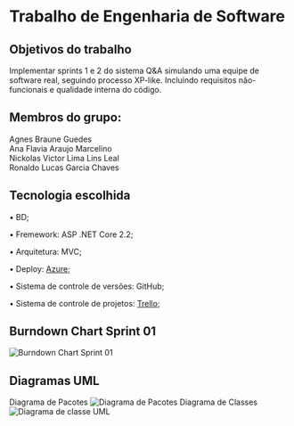 # Trabalho de Engenharia de Software

## Objetivos do trabalho
Implementar sprints 1 e 2  do sistema Q&A simulando uma equipe de software real, seguindo processo XP-like. Incluindo requisitos não-funcionais e qualidade interna do código.

## Membros do grupo:
Agnes Braune Guedes  
Ana Flavia Araujo Marcelino  
Nickolas Victor Lima Lins Leal  
Ronaldo Lucas Garcia Chaves  

## Tecnologia escolhida
<p>•	BD;</p>
<p>•	Fremework: ASP .NET Core 2.2;</p>
<p>•	Arquitetura: MVC;</p>
<p>•	Deploy: <a href="https://engsoftforumqa.azurewebsites.net/"target="_blank">Azure</a>;</p>
<p>•	Sistema de controle de versões: GitHub;</p>
<p>•	Sistema de controle de projetos: 
<a href="https://trello.com/b/DQ5oxdZd/trabalho-de-eng-de-software" target="_blank">Trello</a>;</p>

## Burndown Chart Sprint 01
![Burndown Chart Sprint 01](https://user-images.githubusercontent.com/48770285/56871586-7b1ed400-69f6-11e9-98b1-a4c92dd54c93.png)

## Diagramas UML
Diagrama de Pacotes
![Diagrama de Pacotes](https://user-images.githubusercontent.com/48770285/58731415-03f9a880-83c5-11e9-9f33-86260b3ae6e9.jpeg)
Diagrama de Classes
![Diagrama de classe UML](https://user-images.githubusercontent.com/48770285/58733676-8ab18400-83cb-11e9-8e23-338126029e0c.jpeg)


